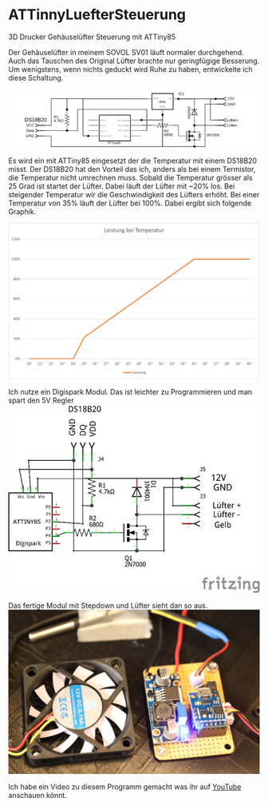 # ATTinnyLuefterSteuerung
3D Drucker Gehäuselüfter Steuerung mit ATTiny85

Der Gehäuselüfter in meinem SOVOL SV01 läuft normaler durchgehend. Auch das Tauschen des Original Lüfter brachte nur geringfügige Besserung. Um wenigstens, wenn nichts geduckt wird Ruhe zu haben, entwickelte ich diese Schaltung.

<img src="GehäuseLüfterSteuerung_Schaltplan.svg">

Es wird ein mit ATTiny85 eingesetzt der die Temperatur mit einem DS18B20 misst. Der DS18B20 hat den Vorteil das ich, anders als bei einem Termistor, die Temperatur nicht umrechnen muss. 
Sobald die Temperatur grösser als 25 Grad ist startet der Lüfter. Dabei läuft der Lüfter mit ~20% los. Bei steigender Temperatur wir die Geschwindigkeit des Lüfters erhöht. Bei einer Temperatur von 35% läuft der Lüfter bei 100%. Dabei ergibt sich folgende Graphik.

<img with=680 src="leistungskurve.png">


Ich nutze ein Digispark Modul. Das ist leichter zu Programmieren und man spart den 5V Regler
<img src="GehäuseLüfterSteuerungDigistump_Schaltplan.png">

Das fertige Modul mit Stepdown und Lüfter sieht dan so aus.
<img with=680 src="MotorSteuerung-Einbau.jpg">

Ich habe ein Video zu diesem Programm gemacht was ihr auf [YouTube](https://youtu.be/haV-1V7HK4w) anschauen könnt.
